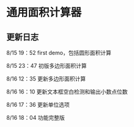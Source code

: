 # 通用面积计算器
## 更新日志
8/15 19：52 first demo，包括圆形面积计算

8/15 23：47 初版多边形面积计算

8/16 12：35 更新多边形面积计算

8/16 16：10 更新文本框空白检测和输出小数点位数

8/16 17：36 更新单位选项

8/16 18：04 功能完整版